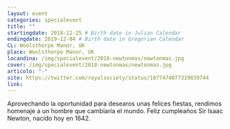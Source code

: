 ```yaml
---
layout: event
categories: specialevent
title: ""
startingdate: 2018-12-25 # Birth date in Julian Calendar
endingdate: 2019-12-04 # Birth date in Gregorian Calendar
CL: Woolsthorpe Manor, UK
place: Woolsthorpe Manor, UK
locandina: /img/specialevent/2018-newtonmas/newtonmas.jpg
cover: /img/specialevent/2018-newtonmas/newtonmas.jpg
articolo: "-"
site: https://twitter.com/royalsociety/status/1077474077319839744
link:
---
```


Aprovechando la oportunidad para desearos unas felices fiestas, rendimos homenaje a un hombre que cambiaría el mundo. Feliz cumpleaños Sir Isaac Newton, nacido hoy en 1642.
